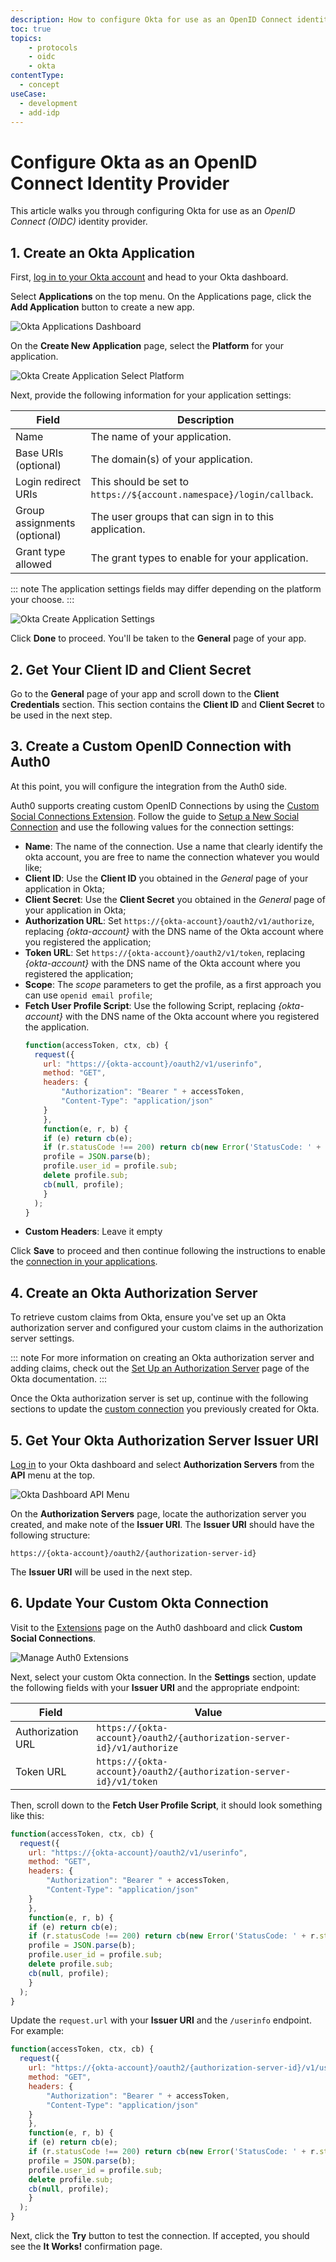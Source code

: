 ```yaml
---
description: How to configure Okta for use as an OpenID Connect identity provider.
toc: true
topics:
    - protocols
    - oidc
    - okta
contentType:
  - concept
useCase:
  - development
  - add-idp
---
```

# Configure Okta as an OpenID Connect Identity Provider

This article walks you through configuring Okta for use as an <dfn data-key="openid">OpenID Connect (OIDC)</dfn> identity provider.

## 1. Create an Okta Application

First, [log in to your Okta account](https://login.okta.com) and head to your Okta dashboard. 

Select **Applications** on the top menu. On the Applications page, click the **Add Application** button to create a new app.

![Okta Applications Dashboard](/media/articles/oidc/identity-providers/okta/okta-app-dashboard.png)

On the **Create New Application** page, select the **Platform** for your application.

![Okta Create Application Select Platform](/media/articles/oidc/identity-providers/okta/okta-create-app-platform.png)

Next, provide the following information for your application settings:

Field | Description
------|------------
Name | The name of your application.
Base URIs (optional) | The domain(s) of your application.
Login redirect URIs | This should be set to `https://${account.namespace}/login/callback`.
Group assignments (optional) | The user groups that can sign in to this application.
Grant type allowed | The grant types to enable for your application.

::: note
The application settings fields may differ depending on the platform your choose.
:::

![Okta Create Application Settings](/media/articles/oidc/identity-providers/okta/okta-create-app-settings.png)

Click **Done** to proceed. You'll be taken to the **General** page of your app.

## 2. Get Your Client ID and Client Secret

Go to the **General** page of your app and scroll down to the **Client Credentials** section. This section contains the **Client ID** and **Client Secret** to be used in the next step.

## 3. Create a Custom OpenID Connection with Auth0

At this point, you will configure the integration from the Auth0 side.

Auth0 supports creating custom OpenID Connections by using the [Custom Social Connections Extension](/extensions/custom-social-extensions). Follow the guide to [Setup a New Social Connection](/extensions/custom-social-extensions#set-up-a-new-social-connection) and use the following values for the connection settings:

- __Name__: The name of the connection. Use a name that clearly identify the okta account, you are free to name the connection whatever you would like;
- __Client ID__: Use the **Client ID** you obtained in the *General* page of your application in Okta;
- __Client Secret__: Use the **Client Secret** you obtained in the *General* page of your application in Okta;
- __Authorization URL__: Set `https://{okta-account}/oauth2/v1/authorize`, replacing *{okta-account}* with the DNS name of the Okta account where you registered the application;
- __Token URL__: Set `https://{okta-account}/oauth2/v1/token`, replacing *{okta-account}* with the DNS name of the Okta account where you registered the application;
- __Scope__: The <dfn data-key="scope">scope</dfn> parameters to get the profile, as a first approach you can use `openid email profile`;
- __Fetch User Profile Script__: Use the following Script, replacing *{okta-account}* with the DNS name of the Okta account where you registered the application.
    ```javascript
    function(accessToken, ctx, cb) {
      request({
        url: "https://{okta-account}/oauth2/v1/userinfo",
        method: "GET",
        headers: {
            "Authorization": "Bearer " + accessToken,
            "Content-Type": "application/json"
        }
        },
        function(e, r, b) {
        if (e) return cb(e);
        if (r.statusCode !== 200) return cb(new Error('StatusCode: ' + r.statusCode));
        profile = JSON.parse(b);
        profile.user_id = profile.sub;
        delete profile.sub;
        cb(null, profile);
        }
      );
    }
    ```
- __Custom Headers__: Leave it empty

Click **Save** to proceed and then continue following the instructions to enable the [connection in your applications](/extensions/custom-social-extensions#new-connection-apps).

## 4. Create an Okta Authorization Server

To retrieve custom claims from Okta, ensure you've set up an Okta authorization server and configured your custom claims in the authorization server settings.

::: note
For more information on creating an Okta authorization server and adding claims, check out the [Set Up an Authorization Server](https://developer.okta.com/docs/how-to/set-up-auth-server.html) page of the Okta documentation.
:::

Once the Okta authorization server is set up, continue with the following sections to update the [custom connection](/extensions/custom-social-extensions) you previously created for Okta.

## 5. Get Your Okta Authorization Server Issuer URI

[Log in](https://login.okta.com) to your Okta dashboard and select **Authorization Servers** from the **API** menu at the top.

![Okta Dashboard API Menu](/media/articles/oidc/identity-providers/okta/okta-dashboard-api-menu.png)

On the **Authorization Servers** page, locate the authorization server you created, and make note of the **Issuer URI**. The **Issuer URI** should have the following structure:

`https://{okta-account}/oauth2/{authorization-server-id}`

The **Issuer URI** will be used in the next step.

## 6. Update Your Custom Okta Connection

Visit to the [Extensions](${manage_url}/#/extensions) page on the Auth0 dashboard and click **Custom Social Connections**.

![Manage Auth0 Extensions](/media/articles/oidc/identity-providers/okta/extensions.png)

Next, select your custom Okta connection. In the **Settings** section, update the following fields with your **Issuer URI** and the appropriate endpoint:

Field | Value
------|------
Authorization URL | `https://{okta-account}/oauth2/{authorization-server-id}/v1/authorize`
Token URL | `https://{okta-account}/oauth2/{authorization-server-id}/v1/token`

Then, scroll down to the **Fetch User Profile Script**, it should look something like this:

```javascript
function(accessToken, ctx, cb) {
  request({
    url: "https://{okta-account}/oauth2/v1/userinfo",
    method: "GET",
    headers: {
        "Authorization": "Bearer " + accessToken,
        "Content-Type": "application/json"
    }
    },
    function(e, r, b) {
    if (e) return cb(e);
    if (r.statusCode !== 200) return cb(new Error('StatusCode: ' + r.statusCode));
    profile = JSON.parse(b);
    profile.user_id = profile.sub;
    delete profile.sub;
    cb(null, profile);
    }
  );
}
```

Update the `request.url` with your **Issuer URI** and the `/userinfo` endpoint. For example:

```javascript
function(accessToken, ctx, cb) {
  request({
    url: "https://{okta-account}/oauth2/{authorization-server-id}/v1/userinfo",
    method: "GET",
    headers: {
        "Authorization": "Bearer " + accessToken,
        "Content-Type": "application/json"
    }
    },
    function(e, r, b) {
    if (e) return cb(e);
    if (r.statusCode !== 200) return cb(new Error('StatusCode: ' + r.statusCode));
    profile = JSON.parse(b);
    profile.user_id = profile.sub;
    delete profile.sub;
    cb(null, profile);
    }
  );
}
```

Next, click the **Try** button to test the connection. If accepted, you should see the **It Works!** confirmation page.

